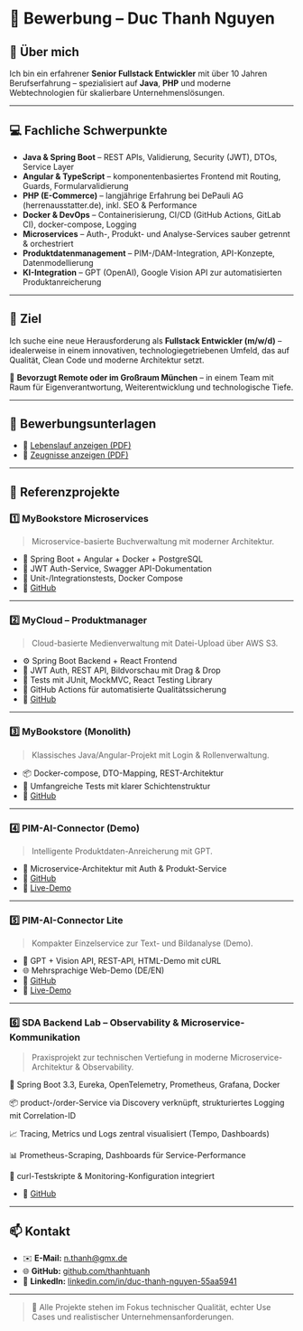 # 📄 Bewerbung – Duc Thanh Nguyen

## 👤 Über mich

Ich bin ein erfahrener **Senior Fullstack Entwickler** mit über 10 Jahren Berufserfahrung – spezialisiert auf **Java**, **PHP** und moderne Webtechnologien für skalierbare Unternehmenslösungen.

---

## 💻 Fachliche Schwerpunkte

- **Java & Spring Boot** – REST APIs, Validierung, Security (JWT), DTOs, Service Layer
- **Angular & TypeScript** – komponentenbasiertes Frontend mit Routing, Guards, Formularvalidierung
- **PHP (E-Commerce)** – langjährige Erfahrung bei DePauli AG (herrenausstatter.de), inkl. SEO & Performance
- **Docker & DevOps** – Containerisierung, CI/CD (GitHub Actions, GitLab CI), docker-compose, Logging
- **Microservices** – Auth-, Produkt- und Analyse-Services sauber getrennt & orchestriert
- **Produktdatenmanagement** – PIM-/DAM-Integration, API-Konzepte, Datenmodellierung
- **KI-Integration** – GPT (OpenAI), Google Vision API zur automatisierten Produktanreicherung

---

## 🎯 Ziel

Ich suche eine neue Herausforderung als **Fullstack Entwickler (m/w/d)** – idealerweise in einem innovativen, technologiegetriebenen Umfeld, das auf Qualität, Clean Code und moderne Architektur setzt.

📍 **Bevorzugt Remote oder im Großraum München** – in einem Team mit Raum für Eigenverantwortung, Weiterentwicklung und technologische Tiefe.

---

## 💼 Bewerbungsunterlagen

- 📄 [Lebenslauf anzeigen (PDF)](./Lebenslauf.pdf)
- 📄 [Zeugnisse anzeigen (PDF)](./Zeugnisse.pdf)

---

## 🚀 Referenzprojekte

### 1️⃣ MyBookstore Microservices

> Microservice-basierte Buchverwaltung mit moderner Architektur.

- 🔧 Spring Boot + Angular + Docker + PostgreSQL
- 🔐 JWT Auth-Service, Swagger API-Dokumentation
- 🧪 Unit-/Integrationstests, Docker Compose
- 🔗 [GitHub](https://github.com/thanhtuanh/mybookstore-microservices)

---

### 2️⃣ MyCloud – Produktmanager

> Cloud-basierte Medienverwaltung mit Datei-Upload über AWS S3.

- ⚙️ Spring Boot Backend + React Frontend
- 🔐 JWT Auth, REST API, Bildvorschau mit Drag & Drop
- 🧪 Tests mit JUnit, MockMVC, React Testing Library
- 🚀 GitHub Actions für automatisierte Qualitätssicherung
- 🔗 [GitHub](https://github.com/thanhtuanh/spspring-react-aws-s3-demo)

---

### 3️⃣ MyBookstore (Monolith)

> Klassisches Java/Angular-Projekt mit Login & Rollenverwaltung.

- 📦 Docker-compose, DTO-Mapping, REST-Architektur
- 🧪 Umfangreiche Tests mit klarer Schichtenstruktur
- 🔗 [GitHub](https://github.com/thanhtuanh/mybookstore)

---

### 4️⃣ PIM-AI-Connector (Demo)

> Intelligente Produktdaten-Anreicherung mit GPT.

- 🧠 Microservice-Architektur mit Auth & Produkt-Service
- 🔗 [GitHub](https://github.com/thanhtuanh/pim-ai-connector-demo)  
- 🔗 [Live-Demo](https://pim-ai-connector-demo.onrender.com)

---

### 5️⃣ PIM-AI-Connector Lite

> Kompakter Einzelservice zur Text- und Bildanalyse (Demo).

- 🧩 GPT + Vision API, REST-API, HTML-Demo mit cURL
- 🌐 Mehrsprachige Web-Demo (DE/EN)
- 🔗 [GitHub](https://github.com/thanhtuanh/pim-ai-connector-lite)
- 🔗 [Live-Demo](https://pim-ai-connector-lite.onrender.com)

---
### 6️⃣ SDA Backend Lab – Observability & Microservice-Kommunikation

> Praxisprojekt zur technischen Vertiefung in moderne Microservice-Architektur & Observability.

🔧 Spring Boot 3.3, Eureka, OpenTelemetry, Prometheus, Grafana, Docker

📦 product-/order-Service via Discovery verknüpft, strukturiertes Logging mit Correlation-ID

📈 Tracing, Metrics und Logs zentral visualisiert (Tempo, Dashboards)

📊 Prometheus-Scraping, Dashboards für Service-Performance

🧪 curl-Testskripte & Monitoring-Konfiguration integriert

- 🔗 [GitHub](https://github.com/thanhtuanh/sda-backend-lab)  

---

## 📫 Kontakt

- ✉️ **E-Mail:** [n.thanh@gmx.de](mailto:n.thanh@gmx.de)  
- 🌐 **GitHub:** [github.com/thanhtuanh](https://github.com/thanhtuanh)  
- 💼 **LinkedIn:** [linkedin.com/in/duc-thanh-nguyen-55aa5941](https://www.linkedin.com/in/duc-thanh-nguyen-55aa5941)

---

> 👀 Alle Projekte stehen im Fokus technischer Qualität, echter Use Cases und realistischer Unternehmensanforderungen.
